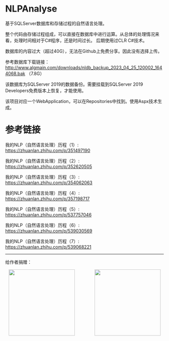 # NLPAnalyse

 基于SQLServer数据库和存储过程的自然语言处理。

 整个代码由存储过程组成，可以直接在数据库中进行运算。从总体的处理情况来看，处理时间相对于C#程序，还是时间过长。 后期使用过CLR C#技术。

 数据库的内容过大（超过40G），无法在Github上免费分享。因此没有选择上传。

 参考数据库下载链接：http://www.algmain.com/downloads/nldb_backup_2023_04_25_120002_1644068.bak （7.8G）

 该数据库为SQLServer 2019的数据备份。需要挂载到SQLServer 2019 Developers免费版本上恢复，才能使用。

 该项目对应一个WebApplication，可以在Repositories中找到。使用Aspx技术生成。

# 参考链接

我的NLP（自然语言处理）历程（1）: https://zhuanlan.zhihu.com/p/351497190

我的NLP（自然语言处理）历程（2）: https://zhuanlan.zhihu.com/p/352620505

我的NLP（自然语言处理）历程（3）: https://zhuanlan.zhihu.com/p/354062063

我的NLP（自然语言处理）历程（4）: https://zhuanlan.zhihu.com/p/357198717

我的NLP（自然语言处理）历程（5）: https://zhuanlan.zhihu.com/p/537757046

我的NLP（自然语言处理）历程（6）: https://zhuanlan.zhihu.com/p/539030569

我的NLP（自然语言处理）历程（7）: https://zhuanlan.zhihu.com/p/539068221

---

给作者捐赠：

<div align=center>
<img src="https://github.com/forestluo/AlgMain/blob/main/weixin.jpg" width="210px">&nbsp;&nbsp;&nbsp;&nbsp;&nbsp;&nbsp;&nbsp;&nbsp;&nbsp;&nbsp;&nbsp;&nbsp;&nbsp;&nbsp;&nbsp;&nbsp;<img src="https://github.com/forestluo/AlgMain/blob/main/zhifubao.jpg" width="210px">
</div>
